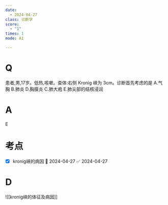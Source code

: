 ```yaml
---
date:
  - 2024-04-27
class: 诊断学
score:
  - "1"
times: 1
mode: A1

---
```



# Q
患者,男,17岁。低热,咳嗽。查体:右侧 Kronig 峡为 3cm。诊断首先考虑的是
A.气胸
B.肺炎
D.胸膜炎
C.肺大疱
E.肺尖部的结核浸润

# A

E

考点
==

- [x] kronig峡的病因 📅 2024-04-27 ✅ 2024-04-27



# D
![[kronig峡的体征及病因]]